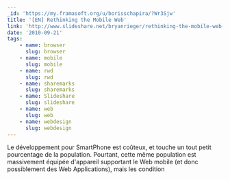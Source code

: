 ```yaml
---
_id: 'https://my.framasoft.org/u/borisschapira/?Wr3Sjw'
title: '[EN] Rethinking the Mobile Web'
link: 'http://www.slideshare.net/bryanrieger/rethinking-the-mobile-web-by-yiibu'
date: '2010-09-21'
tags:
    - name: browser
      slug: browser
    - name: mobile
      slug: mobile
    - name: rwd
      slug: rwd
    - name: sharemarks
      slug: sharemarks
    - name: Slideshare
      slug: slideshare
    - name: web
      slug: web
    - name: webdesign
      slug: webdesign
---
```


<div class="markdown"><p>Le développement pour SmartPhone est coûteux, et touche un tout petit pourcentage de la population. Pourtant, cette même population est massivement équipée d'appareil supportant le Web mobile (et donc possiblement des Web Applications), mais les condition
</p></div>
